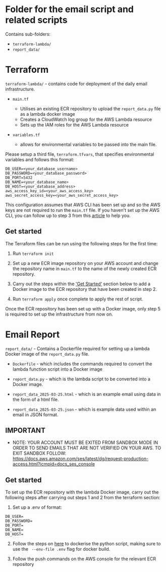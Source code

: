 # Folder for the email script and related scripts

Contains sub-folders:

* `terraform-lambda/`
* `report_data/`

# Terraform

`terraform-lambda/` - contains code for deployment of the daily email infrastructure.

* `main.tf`

    * Utilises an existing ECR repository to upload the `report_data.py` file as a lambda docker image
    * Creates a CloudWatch log group for the AWS Lambda resource
    * Sets up the IAM roles for the AWS Lambda resource
    

* `variables.tf` 

    * allows for environmental variables to be passed into the main file.


Please setup a third file, `terraform.tfvars`, that specifies environmental variables and follows this format:

```
DB_USER=<your_database_username>
DB_PASSWORD=<your_database_password>
DB_PORT=5432
DB_NAME=<your_database_name>
DB_HOST=<your_database_address>
aws_access_key_id=<your_aws_access_key>
aws_secret_access_key=<your_aws_secret_access_key>
```


This configuration assumes that AWS CLI has been set up and so the AWS keys are not required to run the `main.tf` file. If you haven't set up the AWS CLI, you can follow up to step 3 from this [article](https://medium.com/@simonazhangzy/installing-and-configuring-the-aws-cli-7d33796e4a7c) to help you.

## Get started

The Terraform files can be run using the following steps for the first time:

1. Run `terraform init`

2. Set up a new ECR image repository on your AWS account and change the repository name in `main.tf` to the name of the newly created ECR repository.

3. Carry out the steps within the ['Get Started'](#get-started-1) section below to add a Docker image to the ECR repository that have been created in step 2.

5. Run `terraform apply` once complete to apply the rest of script.

Once the ECR repository has been set up with a Docker image, only step 5 is required to set up the infrastructure from now on.


# Email Report 

`report_data/` - Contains a Dockerfile required for setting up a lambda Docker image of the `report_data.py` file.

* `Dockerfile` - which includes the commands required to convert the lambda function script into a Docker image

* `report_data.py` - which is the lambda script to be converted into a Docker image.

* `report_data_2025-03-25.html` - which is an example email using data in the form of a html file.

* `report_data_2025-03-25.json` - which is example data used within an email in JSON format.


## IMPORTANT

- NOTE: YOUR ACCOUNT MUST BE EXITED FROM SANDBOX MODE IN ORDER TO SEND EMAILS THAT ARE NOT VERIFIED ON YOUR AWS. TO EXIT SANDBOX FOLLOW: https://docs.aws.amazon.com/ses/latest/dg/request-production-access.html?icmpid=docs_ses_console 


## Get started <a name="dockerise_image"></a>

To set up the ECR repository with the lambda Docker image, carry out the following steps after carrying out steps 1 and 2 from the terraform section:


1. Set up a .env of format:

```
DB_USER=
DB_PASSWORD=
DB_PORT=
DB_NAME=
DB_HOST=
```

2. Follow the steps on [here](https://docs.aws.amazon.com/lambda/latest/dg/python-image.html#python-image-instructions) to dockerise the python script, making sure to use the ` --env-file .env` flag for docker build.

3. Follow the push commands on the AWS console for the relevant ECR repository

